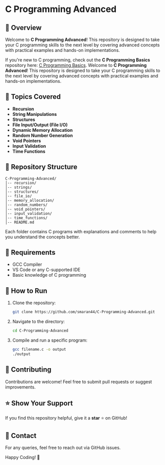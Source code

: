 # C Programming Advanced

## 🚀 Overview
Welcome to **C Programming Advanced**! This repository is designed to take your C programming skills to the next level by covering advanced concepts with practical examples and hands-on implementations.

If you're new to C programming, check out the **C Programming Basics** repository here: [C Programming Basics](https://github.com/smaran44/C-Programming-Basics).
Welcome to **C Programming Advanced**! This repository is designed to take your C programming skills to the next level by covering advanced concepts with practical examples and hands-on implementations.

## 📌 Topics Covered
- **Recursion**
- **String Manipulations**
- **Structures**
- **File Input/Output (File I/O)**
- **Dynamic Memory Allocation**
- **Random Number Generation**
- **Void Pointers**
- **Input Validation**
- **Time Functions**

## 📂 Repository Structure
```
C-Programming-Advanced/
│-- recursion/
│-- strings/
│-- structures/
│-- file_io/
│-- memory_allocation/
│-- random_numbers/
│-- void_pointers/
│-- input_validation/
│-- time_functions/
│-- README.md
```
Each folder contains C programs with explanations and comments to help you understand the concepts better.

## 🔧 Requirements
- GCC Compiler
- VS Code or any C-supported IDE
- Basic knowledge of C programming

## 🚀 How to Run
1. Clone the repository:
   ```sh
   git clone https://github.com/smaran44/C-Programming-Advanced.git
   ```
2. Navigate to the directory:
   ```sh
   cd C-Programming-Advanced
   ```
3. Compile and run a specific program:
   ```sh
   gcc filename.c -o output
   ./output
   ```

## 📌 Contributing
Contributions are welcome! Feel free to submit pull requests or suggest improvements.

## ⭐ Show Your Support
If you find this repository helpful, give it a **star** ⭐ on GitHub!

## 📩 Contact
For any queries, feel free to reach out via GitHub issues.

Happy Coding! 🚀

